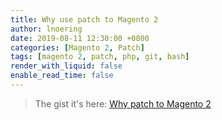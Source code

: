 ```yaml
---
title: Why use patch to Magento 2
author: lnoering
date: 2019-08-11 12:30:00 +0800
categories: [Magento 2, Patch]
tags: [magento 2, patch, php, git, bash]
render_with_liquid: false
enable_read_time: false
---
```


<script src="https://cdn.jsdelivr.net/npm/marked/marked.min.js"></script>
<script>
    fetch('https://gist.githubusercontent.com/lnoering/22b9ba6d426842adb186fcdce3483c7a/raw/m2-why-patch.md')
    .then(response => response.text())
    .then(data => document.getElementById('git-data').innerHTML = marked.parse(data));
</script>
<div>
    <div id="git-data" markdown="1"></div>
</div>


> The gist it's here: [Why patch to Magento 2](https://gist.github.com/lnoering/22b9ba6d426842adb186fcdce3483c7a#file-m2-why-patch-md)